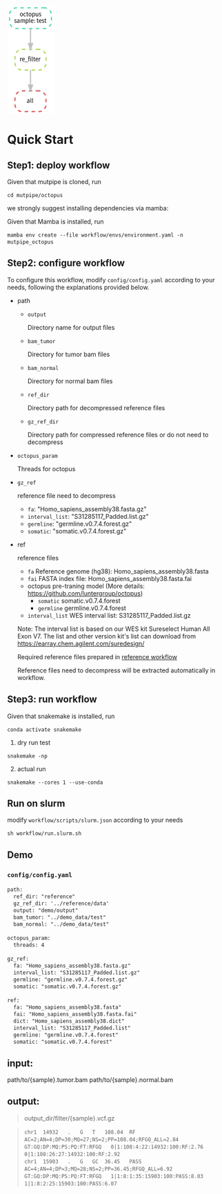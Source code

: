 ![octopus](https://github.com/douymLab/mutpipe/blob/main/octopus/octopus.png)

# Quick Start

## Step1: deploy workflow

Given that mutpipe is cloned, run

```{bash}
cd mutpipe/octopus
```

we strongly suggest installing dependencies via mamba:

Given that Mamba is installed, run

```{bash}
mamba env create --file workflow/envs/environment.yaml -n mutpipe_octopus
```

## Step2: configure workflow

To configure this workflow, modify `config/config.yaml` according to your needs, following the explanations provided below.

-  path
    
    -   `output`
        
        Directory name for output files
        
    -   `bam_tumor`
    
        Directory for tumor bam files
         
    -   `bam_normal`
    
        Directory for normal bam files
    
    -   `ref_dir`
    
        Directory path for decompressed reference files
    
    -   `gz_ref_dir`
    
        Directory path for compressed reference files or do not need to decompress

-   `octopus_param`

    Threads for octopus

-   `gz_ref`

    reference file need to decompress

    - `fa`: "Homo_sapiens_assembly38.fasta.gz"
    - `interval_list`: "S31285117_Padded.list.gz"
    - `germline`: "germline.v0.7.4.forest.gz"
    - `somatic`: "somatic.v0.7.4.forest.gz"

-   ref

    reference files

    + `fa` Reference genome (hg38): Homo_sapiens_assembly38.fasta
    + `fai` FASTA index file: Homo_sapiens_assembly38.fasta.fai
    - octopus pre-traning model (More details: https://github.com/luntergroup/octopus)
      + `somatic` somatic.v0.7.4.forest
      + `germline` germline.v0.7.4.forest
    + `interval_list` WES interval list: S31285117_Padded.list.gz  

    Note: The interval list is based on our WES kit Sureselect Human All Exon V7. The list and other version kit's list can download from https://earray.chem.agilent.com/suredesign/

    Required reference files prepared in [reference workflow](reference/readme.md)

    Reference files need to decompress will be extracted automatically in workflow.

## Step3: run workflow

Given that snakemake is installed, run

```{bash}
conda activate snakemake
```

1.  dry run test

```{bash}
snakemake -np
```

2.  actual run

```{bash}
snakemake --cores 1 --use-conda
```

## Run on slurm

modify `workflow/scripts/slurm.json` according to your needs

```{bash}
sh workflow/run.slurm.sh
```

## Demo

### `config/config.yaml`

```{yaml}
path:
  ref_dir: "reference"
  gz_ref_dir: '../reference/data'
  output: "demo/output"
  bam_tumor: "../demo_data/test"
  bam_normal: "../demo_data/test"

octopus_param:
  threads: 4

gz_ref:
  fa: "Homo_sapiens_assembly38.fasta.gz"
  interval_list: "S31285117_Padded.list.gz"
  germline: "germline.v0.7.4.forest.gz"
  somatic: "somatic.v0.7.4.forest.gz"

ref:
  fa: "Homo_sapiens_assembly38.fasta"
  fai: "Homo_sapiens_assembly38.fasta.fai"
  dict: "Homo_sapiens_assembly38.dict"
  interval_list: "S31285117_Padded.list"
  germline: "germline.v0.7.4.forest"
  somatic: "somatic.v0.7.4.forest"
```

## input:

path/to/{sample}.tumor.bam
path/to/{sample}.normal.bam

## output:
> output_dir/filter/{sample}.vcf.gz  

> ``` chr1	14932	.	G	T	108.04	RF	AC=2;AN=4;DP=30;MQ=27;NS=2;PP=108.04;RFGQ_ALL=2.84	GT:GQ:DP:MQ:PS:PQ:FT:RFGQ	0|1:108:4:22:14932:100:RF:2.76	0|1:108:26:27:14932:100:RF:2.92 ```  
> ``` chr1	15903	.	G	GC	36.45	PASS	AC=4;AN=4;DP=3;MQ=28;NS=2;PP=36.45;RFGQ_ALL=6.92	GT:GQ:DP:MQ:PS:PQ:FT:RFGQ	1|1:8:1:35:15903:100:PASS:8.03	1|1:8:2:25:15903:100:PASS:6.07 ```



